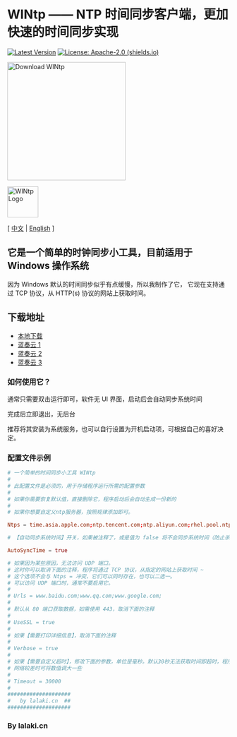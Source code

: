 # WINtp —— NTP 时间同步客户端，更加快速的时间同步实现

[![Latest Version](https://img.shields.io/github/v/release/lalakii/WINtp?logo=github)](https://github.com/lalakii/WINtp/releases)
[![License: Apache-2.0 (shields.io)](https://img.shields.io/badge/License-Apache--2.0-c02041?logo=apache)](LICENSE)

[<img alt="Download WINtp" src="https://sourceforge.net/sflogo.php?type=18&amp;group_id=3814875" width=268></a>](https://sourceforge.net/projects/wintp/)

[<img alt="WINtp Logo" src="https://fastly.jsdelivr.net/gh/lalakii/WINtp@master/wintp.jpg" width=70></a>](https://sourceforge.net/projects/wintp/)

[ [中文](README.md) | [English](README_en.md) ]

## 它是一个简单的时钟同步小工具，目前适用于 Windows 操作系统

因为 Windows 默认的时间同步似乎有点缓慢，所以我制作了它，
它现在支持通过 TCP 协议，从 HTTP(s) 协议的网站上获取时间。

## 下载地址

- [本地下载](https://github.com/lalakii/WINtp/releases)
- [蓝奏云 1](https://a01.lanzoui.com/iqtKI2ef4bkh)
- [蓝奏云 2](https://a01.lanzout.com/iqtKI2ef4bkh)
- [蓝奏云 3](https://a01.lanzouv.com/iqtKI2ef4bkh)

### 如何使用它？

通常只需要双击运行即可，软件无 UI 界面，启动后会自动同步系统时间

完成后立即退出，无后台

推荐将其安装为系统服务，也可以自行设置为开机启动项，可根据自己的喜好决定。

### 配置文件示例

```conf
# 一个简单的时间同步小工具 WINtp
#
# 此配置文件是必须的，用于存储程序运行所需的配置参数
#
# 如果你需要恢复默认值，直接删除它，程序启动后会自动生成一份新的
#
# 如果你想要自定义ntp服务器，按照规律添加即可。

Ntps = time.asia.apple.com;ntp.tencent.com;ntp.aliyun.com;rhel.pool.ntp.org;

# 【自动同步系统时间】开关，如果被注释了，或是值为 false 将不会同步系统时间（防止杀软误报添加这个配置项）

AutoSyncTime = true

# 如果因为某些原因，无法访问 UDP 端口。
# 这时你可以取消下面的注释，程序将通过 TCP 协议，从指定的网站上获取时间 ~
# 这个选项不会与 Ntps = 冲突，它们可以同时存在，也可以二选一。
# 可以访问 UDP 端口时，通常不要启用它。
#
# Urls = www.baidu.com;www.qq.com;www.google.com;
#
# 默认从 80 端口获取数据，如需使用 443，取消下面的注释
#
# UseSSL = true
#
# 如果【需要打印详细信息】，取消下面的注释
#
# Verbose = true
#
# 如果【需要自定义超时】，修改下面的参数，单位是毫秒。默认30秒无法获取时间即超时，程序退出。
# 网络较差时可将数值调大一些
#
# Timeout = 30000
#
####################
#   by lalaki.cn  ##
####################
```

### By lalaki.cn
